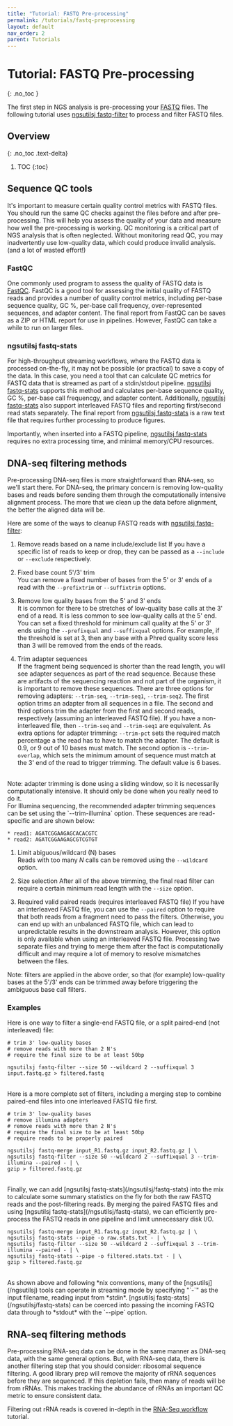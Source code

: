 ```yaml
---
title: "Tutorial: FASTQ Pre-processing"
permalink: /tutorials/fastq-preprocessing
layout: default
nav_order: 2
parent: Tutorials
---
```


# Tutorial: FASTQ Pre-processing
{: .no_toc }

The first step in NGS analysis is pre-processing your [FASTQ](/tutorials/formats#fastq) files. The
following tutorial uses [ngsutilsj fastq-filter](/ngsutilsj/fastq-filter) to process and filter FASTQ
files.

## Overview
{: .no_toc .text-delta}

1. TOC
{:toc}


## Sequence QC tools

It's important to measure certain quality control metrics with FASTQ files.
You should run the same QC checks against the files before and after pre-
processing. This will help you assess the quality of your data and measure 
how well the pre-processing is working. QC monitoring is a critical part of NGS
analysis that is often neglected. Without monitoring read QC, you may inadvertently 
use low-quality data, which could produce invalid analysis. (and a lot of wasted effort!)

### FastQC

One commonly used program to assess the quality of FASTQ data is [FastQC](http://www.bioinformatics.babraham.ac.uk/projects/fastqc/). 
FastQC is a good tool for assessing the initial quality of FASTQ reads and provides a number
of quality control metrics, including per-base sequence quality, GC %, per-base 
call frequency, over-represented sequences, and adapter content. The final report
from FastQC can be saves as a ZIP or HTML report for use in pipelines. However,
FastQC can take a while to run on larger files.

### ngsutilsj fastq-stats
For high-throughput streaming workflows, where the FASTQ data is processed on-the-fly, 
it may not be possible (or practical) to save a copy of the data. In this case, you need a tool that
can calculate QC metrics for FASTQ data that is streamed as part of a stdin/stdout pipeline. [ngsutilsj fastq-stats](/ngsutilsj/fastq-stats)
supports this method and calculates per-base sequence quality, GC %, per-base call
frequencgy, and adapter content. Additionally, [ngsutilsj fastq-stats](/ngsutilsj/fastq-stats) also support interleaved FASTQ
files and reporting first/second read stats separately. The final report from [ngsutilsj fastq-stats](/ngsutilsj/fastq-stats) is 
a raw text file that requires further processing to produce figures. 

Importantly, when inserted into a FASTQ pipeline, [ngsutilsj fastq-stats](/ngsutilsj/fastq-stats) requires no extra
processing time, and minimal memory/CPU resources.

## DNA-seq filtering methods

Pre-processing DNA-seq files is more straightforward than RNA-seq, so we'll
start there. For DNA-seq, the primary concern is removing low-quality bases
and reads before sending them through the computationally intensive alignment
process. The more that we clean up the data before alignment, the better the
aligned data will be.

Here are some of the ways to cleanup FASTQ reads with [ngsutilsj fastq-filter](/ngsutilsj/fastq-filter):

1. Remove reads based on a name include/exclude list
  If you have a specific list of reads to keep or drop, they can be passed as a `--include`
  or `--exclude` respectively.

1. Fixed base count 5'/3' trim  
  You can remove a fixed number of bases from the 5' or 3' ends of a read
  with the `--prefixtrim` or `--suffixtrim` options.

1. Remove low quality bases from the 5' and 3' ends  
  It is common for there to be stretches of low-quality base calls at the 3' 
  end of a read. It is less common to see low-quality calls at the 5' end. You 
  can set a fixed threshold for minimum call quality at the 5' or 3' ends using the
  `--prefixqual` and `--suffixqual` options. For example, if the threshold is set at
  3, then any base with a Phred quality score less than 3 will be removed from the
  ends of the reads.

1. Trim adapter sequences  
  If the fragment being sequenced is shorter than the read length, you will see adapter
  sequences as part of the read sequence. Because these are artifacts of the sequencing
  reaction and not part of the organism, it is important to remove these sequences. There are 
  three options for removing adapters: `--trim-seq`, `--trim-seq1`, `--trim-seq2`. The
  first option trims an adapter from all sequences in a file. The second and third options
  trim the adapter from the first and second reads, respectively (assuming an interleaved
  FASTQ file). If you have a non-interleaved file, then `--trim-seq` and `--trim-seq1` are
  equivalent.  As extra options for adapter trimming: `--trim-pct` sets the required match
  percentage a the read has to have to match the adapter. The default is 0.9, or 9 out of
  10 bases must match. The second option is `--trim-overlap`, which sets the minimum amount
  of sequence must match at the 3' end of the read to trigger trimming. The default value
  is 6 bases.  
  <br/>
  Note: adapter trimming is done using a sliding window, so it is necessarily computationally
  intensive. It should only be done when you really need to do it.  
  <br/>
  For Illumina sequencing, the recommended adapter trimming sequences can be set using the 
  `--trim-illumina` option. These sequences are read-specific and are shown below:

    * read1: AGATCGGAAGAGCACACGTC
    * read2: AGATCGGAAGAGCGTCGTGT
  
1. Limit abiguous/wildcard (N) bases  
  Reads with too many *N* calls can be removed using the `--wildcard` option.

1. Size selection
  After all of the above trimming, the final read filter can require a certain minimum read length
  with the `--size` option.

1. Required valid paired reads (requires interleaved FASTQ file)
  If you have an interleaved FASTQ file, you can use the `--paired` option to require that both
  reads from a fragment need to pass the filters. Otherwise, you can end up with an unbalanced FASTQ
  file, which can lead to unpredictable results in the downstream analysis. However, this option
  is only available when using an interleaved FASTQ file. Processing two separate files and trying
  to merge them after the fact is computationally difficult and may require a lot of memory to resolve
  mismatches between the files.


Note: filters are applied in the above order, so that (for example) low-quality bases at the 5'/3' ends can be
trimmed away before triggering the ambiguous base call filters.

### Examples

Here is one way to filter a single-end FASTQ file, or a split paired-end (not interleaved) file:

    # trim 3' low-quality bases
    # remove reads with more than 2 N's
    # require the final size to be at least 50bp

    ngsutilsj fastq-filter --size 50 --wildcard 2 --suffixqual 3 input.fastq.gz > filtered.fastq

<br/>
Here is a more complete set of filters, including a merging step to combine paired-end
files into one interleaved FASTQ file first.

    # trim 3' low-quality bases
    # remove illumina adapters
    # remove reads with more than 2 N's
    # require the final size to be at least 50bp
    # require reads to be properly paired

    ngsutilsj fastq-merge input_R1.fastq.gz input_R2.fastq.gz | \
    ngsutilsj fastq-filter --size 50 --wildcard 2 --suffixqual 3 --trim-illumina --paired - | \
    gzip > filtered.fastq.gz

<br/>
Finally, we can add [ngsutilsj fastq-stats](/ngsutilsj/fastq-stats) into the mix to calculate some
summary statistics on the fly for both the raw FASTQ reads and the post-filtering reads.
By merging the paired FASTQ files and using [ngsutilsj fastq-stats](/ngsutilsj/fastq-stats),
we can efficiently pre-process the FASTQ reads in one pipeline and limit unnecessary disk I/O.

    ngsutilsj fastq-merge input_R1.fastq.gz input_R2.fastq.gz | \
    ngsutilsj fastq-stats --pipe -o raw.stats.txt - | \
    ngsutilsj fastq-filter --size 50 --wildcard 2 --suffixqual 3 --trim-illumina --paired - | \
    ngsutilsj fastq-stats --pipe -o filtered.stats.txt - | \
    gzip > filtered.fastq.gz

<br/>
As shown above and following *nix conventions, many of the [ngsutilsj](/ngsutilsj) tools can 
operate in streaming mode by specifying "`-`" as the input filename, reading input from *stdin*. [ngsutilsj fastq-stats](/ngsutilsj/fastq-stats) 
can be coerced into passing the incoming FASTQ data through to *stdout* with the `--pipe` option.

## RNA-seq filtering methods

Pre-processing RNA-seq data can be done in the same manner as DNA-seq data, with the same general
options. But, with RNA-seq data, there is another filtering step that you should consider: 
ribosomal sequence filtering. A good library prep will remove the majority of rRNA sequences
before they are sequenced. If this depletion fails, then many of reads will be from
rRNAs. This makes tracking the abundance of rRNAs an important QC metric to ensure consistent
data.

Filtering out rRNA reads is covered in-depth in the [RNA-Seq workflow](/tutorials/rnaseq-star) tutorial.
